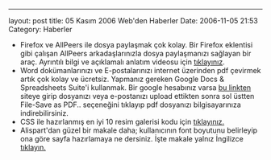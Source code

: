 ---
layout: post
title: 05 Kasım 2006 Web&#039;den Haberler
Date: 2006-11-05 21:53
Category: Haberler

-   Firefox ve AllPeers ile dosya paylaşmak çok kolay. Bir Firefox
    eklentisi gibi çalışan AllPeers arkadaşlarınızla dosya paylaşmanızı
    sağlayan bir araç. Ayrıntılı bilgi ve açıklamalı anlatım videosu
    için [tıklayınız][].
-   Word dokümanlarınızı ve E-postalarınızı internet üzerinden pdf
    çevirmek artık çok kolay ve ücretsiz. Yapmanız gereken Google Docs &
    Spreadsheets Suite'i kullanmak. Bir google hesabınız varsa [bu     linkten][] siteye girip dosyanızı veya e-postanızı upload ettikten
    sonra sol üstten File-Save as PDF.. seçeneğini tıklayıp pdf
    dosyanızı bilgisayarınıza indirebilirsiniz.
-   CSS ile hazırlanmış en iyi 10 resim galerisi kodu için
    [tıklayınız.][]
-   Alispart'dan güzel bir makale daha; kullanıcının font boyutunu
    belirleyip ona göre sayfa hazırlamaya ne dersiniz. İşte makale
    yalnız İngilizce [tıklayın.][]


  [tıklayınız]: http://www.allpeers.com/
  [bu linkten]: http://docs.google.com/?action=updoc
  [tıklayınız.]: http://youneed2see.com/web/99/Top_10_CSS_image_gallery_tutorials
  [tıklayın.]: http://alistapart.com/articles/fontresizing
